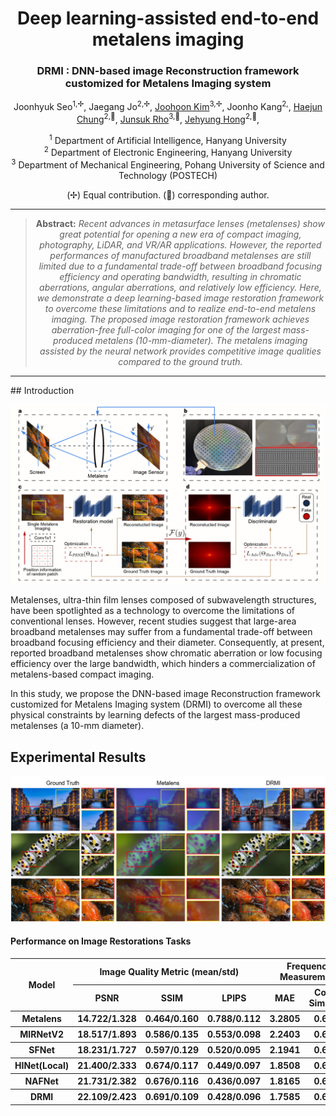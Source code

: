 <div align="center">
<h1> Deep learning-assisted end-to-end metalens imaging </h1>
<h3> DRMI : DNN-based image Reconstruction framework customized for Metalens Imaging system </h3>

Joonhyuk Seo<sup>1,✢</sup>,
Jaegang Jo<sup>2,✢</sup>,
[Joohoon Kim](https://scholar.google.com/citations?hl=en&user=tRNVtewAAAAJ)<sup>3,✢</sup>,
Joonho Kang<sup>2,</sup>, 
[Haejun Chung](https://scholar.google.com/citations?user=O-oZnIwAAAAJ)<sup>2,📧</sup>,
[Junsuk Rho](https://scholar.google.com/citations?user=jdNQRH8AAAAJ)<sup>3,📧</sup>,
[Jehyung Hong](https://scholar.google.com/citations?user=7axCcBkAAAAJ)<sup>2,📧</sup>,

<sup>1</sup> Department of Artificial Intelligence, Hanyang University\
<sup>2</sup> Department of Electronic Engineering, Hanyang University\
<sup>3</sup> Department of Mechanical Engineering, Pohang University of Science and Technology (POSTECH)

(✢) Equal contribution.
(📧) corresponding author.

<hr />

> **Abstract:** *Recent advances in metasurface lenses (metalenses) show great potential for opening a new era of compact imaging, photography, LiDAR, and VR/AR applications. However, the reported performances of manufactured broadband metalenses are still limited due to a fundamental trade-off between broadband focusing efficiency and operating bandwidth, resulting in chromatic aberrations, angular aberrations, and relatively low efficiency. Here, we demonstrate a deep learning-based image restoration framework to overcome these limitations and to realize end-to-end metalens imaging. The proposed image restoration framework achieves aberration-free full-color imaging for one of the largest mass-produced metalens (10-mm-diameter). The metalens imaging assisted by the neural network provides competitive image qualities compared to the ground truth.* 
<hr />
</div>
## Introduction

![](figures/Fig1.png)

Metalenses, ultra-thin film lenses composed of subwavelength structures, have been spotlighted as a technology to overcome the limitations of conventional lenses. However, recent studies suggest that large-area broadband metalenses may suffer from a fundamental trade-off between broadband focusing efficiency and their diameter. Consequently, at present, reported broadband metalenses show chromatic aberration or low focusing efficiency over the large bandwidth, which hinders a commercialization of metalens-based compact imaging.

In this study, we propose the DNN-based image Reconstruction framework customized for Metalens Imaging system (DRMI) to overcome all these physical constraints by learning defects of the largest mass-produced metalenses (a 10-mm diameter).

## Experimental Results

![](figures/qualitative_results.png)

#### Performance on Image Restorations Tasks
<table class="tg">
<thead>
  <tr>
    <th class="tg-c3ow" rowspan="2"> Model </th>
    <th class="tg-c3ow" colspan="3" align="center">Image Quality Metric (mean/std)</th>
    <th class="tg-c3ow" colspan="2" align="center">Frequency Measurement</th>
  </tr>
  <tr>
    <th class="tg-c3ow" colspan="1" align="center">PSNR</th>
    <th class="tg-c3ow" colspan="1" align="center">SSIM</th>
    <th class="tg-c3ow" colspan="1" align="center">LPIPS</th>
    <th class="tg-c3ow" colspan="1" align="center">MAE</th>
    <th class="tg-c3ow" colspan="1" align="center">Cosine Similarity</th>
  </tr>
</thead>
<tbody>
  <tr>
    <th class="tg-c3ow" colspan="1" align="center">Metalens</th>
    <th class="tg-c3ow" colspan="1" align="center">14.722/1.328</th>
    <th class="tg-c3ow" colspan="1" align="center">0.464/0.160</th>
    <th class="tg-c3ow" colspan="1" align="center">0.788/0.112</th>
    <th class="tg-c3ow" colspan="1" align="center">3.2805</th>
    <th class="tg-c3ow" colspan="1" align="center">0.6394</th>
  </tr>
  <tr>
    <th class="tg-c3ow" colspan="1" align="center">MIRNetV2</th>
    <th class="tg-c3ow" colspan="1" align="center">18.517/1.893</th>
    <th class="tg-c3ow" colspan="1" align="center">0.586/0.135</th>
    <th class="tg-c3ow" colspan="1" align="center">0.553/0.098</th>
    <th class="tg-c3ow" colspan="1" align="center">2.2403</th>
    <th class="tg-c3ow" colspan="1" align="center">0.6445</th>
  </tr>
  <tr>
    <th class="tg-c3ow" colspan="1" align="center">SFNet</th>
    <th class="tg-c3ow" colspan="1" align="center">18.231/1.727</th>
    <th class="tg-c3ow" colspan="1" align="center">0.597/0.129</th>
    <th class="tg-c3ow" colspan="1" align="center">0.520/0.095</th>
    <th class="tg-c3ow" colspan="1" align="center">2.1941</th>
    <th class="tg-c3ow" colspan="1" align="center">0.6460</th>
  </tr>
  <tr>
    <th class="tg-c3ow" colspan="1" align="center">HINet(Local)</th>
    <th class="tg-c3ow" colspan="1" align="center">21.400/2.333</th>
    <th class="tg-c3ow" colspan="1" align="center">0.674/0.117</th>
    <th class="tg-c3ow" colspan="1" align="center">0.449/0.097</th>
    <th class="tg-c3ow" colspan="1" align="center">1.8508</th>
    <th class="tg-c3ow" colspan="1" align="center">0.6563</th>
  </tr>
  <tr>
    <th class="tg-c3ow" colspan="1" align="center">NAFNet</th>
    <th class="tg-c3ow" colspan="1" align="center">21.731/2.382</th>
    <th class="tg-c3ow" colspan="1" align="center">0.676/0.116</th>
    <th class="tg-c3ow" colspan="1" align="center">0.436/0.097</th>
    <th class="tg-c3ow" colspan="1" align="center">1.8165</th>
    <th class="tg-c3ow" colspan="1" align="center">0.6555</th>
  </tr>
  <tr>
    <th class="tg-c3ow" colspan="1" align="center">DRMI</th>
    <th class="tg-c3ow" colspan="1" align="center">22.109/2.423</th>
    <th class="tg-c3ow" colspan="1" align="center">0.691/0.109</th>
    <th class="tg-c3ow" colspan="1" align="center">0.428/0.096</th>
    <th class="tg-c3ow" colspan="1" align="center">1.7585</th>
    <th class="tg-c3ow" colspan="1" align="center">0.6589</th>
  </tr>
</tbody>
</table>
